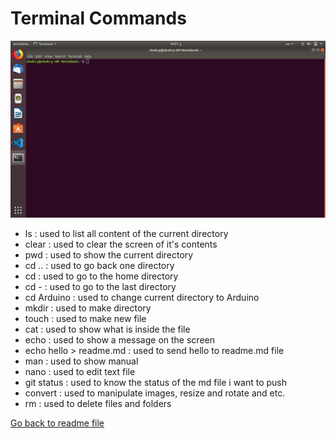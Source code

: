 # Terminal Commands

![terminal](terminal.png)

- ls : used to list all content of the current directory
- clear : used to clear the screen of it's contents
- pwd : used to show the current directory
- cd .. : used to go back one directory
- cd : used to go to the home directory
- cd - : used to go to the last directory
- cd Arduino : used to change current directory to Arduino
- mkdir : used to make directory
- touch : used to make new file
- cat : used to show what is inside the file
- echo : used to show a message on the screen
- echo hello > readme.md : used to send hello to readme.md file
- man : used to show manual
- nano : used to edit text file
- git status : used to know the status of the md file i want to push
- convert : used to manipulate images, resize and rotate and etc.
- rm : used to delete files and folders

[Go back to readme file](readme.md)